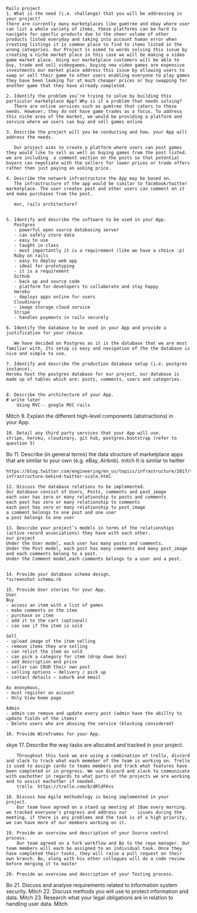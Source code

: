     Rails project
    1. What is the need (i.e. challenge) that you will be addressing in your project?
    there are currently many marketplaces like gumtree and ebay where user can list a whole variety of items, these platforms can be hard to navigate for specfic products due to the sheer volume of other products listed everyday and taking into account human error when creating listings it is common place to find to items listed in the wrong categories. Our Project is aimed to words solving this issue by creating a niche market place in this case we will be making a video game market place. Using our marketplace customers will be able to buy, trade and sell videogames, buying new video games are expensive investments our market place address this issue by allowing users to swap or sell their game to other users enabling everyone to play games they have been looking for at much cheaper prices or buy swapping for another game that they have already completed.
       
    2. Identify the problem you’re trying to solve by building this particular marketplace App? Why is it a problem that needs solving?
       There are online services such as gumtree that caters to these needs. However, they do not have game trades as a focus. To address this niche area of the market, we would be providing a platform and service where we users can buy and sell games online
       
    3. Describe the project will you be conducting and how. your App will address the needs.
    
       Our project aims to create a platform where users can post games they would like to sell as well as buying games from the post listed. we are including  a comment section on the posts so that potential buyers can negotiate with the sellers for lower prices or trade offers rather then just paying an asking price.
       
    4. Describe the network infrastructure the App may be based on.
       The infrastructure of the app would be similar to facebook/twitter marketplace. The user creates post and other users can comment on it and make purchases from the post. 

       mvc, rails architecture?

       
    5. Identify and describe the software to be used in your App.
       Postgres 
       - powerful open source databasing server
       - can safely store data
       - easy to use 
       - taught in class
       - most importantly it is a requirement (like we have a choice :p)
       Ruby on rails
       - easy to deploy web app
       - ideal for prototyping
       - it is a requirement
       Github
       - back up and source code
       - platform for developers to collaborate and stay happy
       Heroku
       - deploys apps online for users
       Cloudinary
       - image storage cloud service 
       Stripe
       - handles payments in rails securely 
       
    6. Identify the database to be used in your App and provide a justification for your choice.

       We have decided on Postgres as it is the database that we are most familiar with, Its setup is easy and navigation of the the database is nice and simple to use.

    7. Identify and describe the production database setup (i.e. postgres instance).
    Heroku host the postgres database for our project, our database is made up of tables which are: posts, comments, users and categories.


    8. Describe the architecture of your App.
    # write later
        Using MVC-- google MVC rails
Mitch
    9. Explain the different high-level components (abstractions) in your App.
    

    10. Detail any third party services that your App will use.
    stripe, heroku, cloudinary, git hub, postgres,bootstrap (refer to question 5)
Bo
    11. Describe (in general terms) the data structure of marketplace apps that are similar to your own (e.g. eBay, Airbnb).
mitch
    It is similar to twitter

    https://blog.twitter.com/engineering/en_us/topics/infrastructure/2017/the-infrastructure-behind-twitter-scale.html

    12. Discuss the database relations to be implemented.
    Our database consist of Users, Posts, comments and post_image
    each user has zero or many relationship to posts and comments
    each post has zero or many relationship to comments
    each post has zero or many relationship to post_image
    a comment belongs to one post and one user
    a post belongs to one user

    13. Describe your project’s models in terms of the relationships (active record associations) they have with each other.
    our project 
    Under the User model, each user has many posts and comments.
    Under the Post model, each post has many comments and many post_image and each comments belong to a post. 
    Under the Comment model,each comments belongs to a user and a post.


    14. Provide your database schema design.
    *screenshot schema.rb

    15. Provide User stories for your App.
    User
    Buy
    - access an item with a list of games
    - make comments on the item
    - purchase on item
    - add it to the cart (optional)
    - can see if the item is sold

    Sell
    - upload image of the item selling
    - remove items they are selling
    - can relist the item as sold
    - can pick a category for item (drop down box)
    - add description and price
    - seller can CRUD their own post
    - selling options – delivery / pick up
    - contact details – suburb and email

    As anonymous,
    - must register an account
    - Only View home page

    Admin
    - admin can remove and update every post (admin have the abillty to update fields of the items)
    - Delete users who are abusing the service (blocking considered)

    16. Provide Wireframes for your App.
skye
    17. Describe the way tasks are allocated and tracked in your project.

        Throughout this task we are using a combination of trello, discord and slack to track what each memeber of the team is working on. Trello is used to assign cards to teams members and track what features have been completed or in progress. We use discord and slack to communicate with eachother in regards to what parts of the projects we are working and to assist eachother if needed.
        trello  https://trello.com/b/dRldFKvs

    18. Discuss how Agile methodology is being implemented in your project.
        Our team have agreed on a stand up meeting at 10am every morning. we tracked everyone's progress and address our    issues during the meeting. if there is any problems and the task is of a high priority, we can have more of our members working on it.

    19. Provide an overview and description of your Source control process.
        Our team agreed on a fork workflow and Bo to the repo manager. Our team members will each be assigned to an individual task. Once they have completed their tasks, they will raise a pull request on their own branch. Bo, along with his other collegues will do a code review before merging it to master

    20. Provide an overview and description of your Testing process.
Bo
    21. Discuss and analyse requirements related to information system security.
Mitch
    22. Discuss methods you will use to protect information and data.
Mitch
    23. Research what your legal obligations are in relation to handling user data.
Mitch


